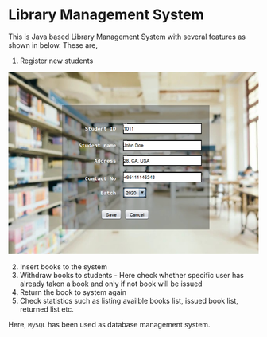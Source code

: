 # Library Management System

This is Java based Library Management System with several features as shown in below. 
These are,
  1. Register new students
  
<!--   ![register](https://github.com/ShakyaPr/LibraryManagementSystem/blob/main/Images/newmember.png) -->
 <img alt="register" src="https://github.com/ShakyaPr/LibraryManagementSystem/blob/main/Images/newmember.png">

  2. Insert books to the system
  3. Withdraw books to students - Here check whether specific user has already taken a book and only if not book will be issued
  4. Return the book to system again
  5. Check statistics such as listing availble books list, issued book list, returned list etc.
  
Here, `MySQL` has been used as database management system. 
